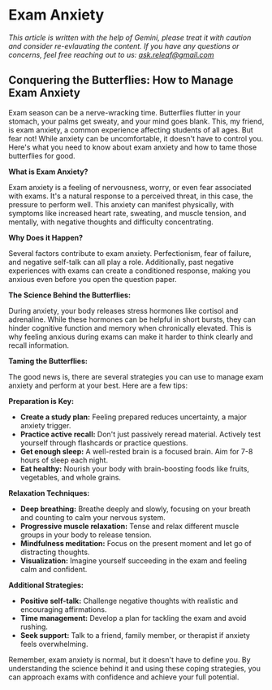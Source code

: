 <!-- ["Mental Health","Exams"] -->

# Exam Anxiety

*This article is written with the help of Gemini, please treat it with caution and consider re-evlauating the content. If you have any questions or concerns, feel free reaching out to us: ask.releaf@gmail.com*

## Conquering the Butterflies: How to Manage Exam Anxiety

Exam season can be a nerve-wracking time. Butterflies flutter in your stomach, your palms get sweaty, and your mind goes blank. This, my friend, is exam anxiety, a common experience affecting students of all ages. But fear not! While anxiety can be uncomfortable, it doesn't have to control you. Here's what you need to know about exam anxiety and how to tame those butterflies for good.

**What is Exam Anxiety?**

Exam anxiety is a feeling of nervousness, worry, or even fear associated with exams. It's a natural response to a perceived threat, in this case, the pressure to perform well. This anxiety can manifest physically, with symptoms like increased heart rate, sweating, and muscle tension, and mentally, with negative thoughts and difficulty concentrating.

**Why Does it Happen?**

Several factors contribute to exam anxiety. Perfectionism, fear of failure, and negative self-talk can all play a role. Additionally, past negative experiences with exams can create a conditioned response, making you anxious even before you open the question paper.

**The Science Behind the Butterflies:**

During anxiety, your body releases stress hormones like cortisol and adrenaline. While these hormones can be helpful in short bursts, they can hinder cognitive function and memory when chronically elevated. This is why feeling anxious during exams can make it harder to think clearly and recall information.

**Taming the Butterflies:**

The good news is, there are several strategies you can use to manage exam anxiety and perform at your best. Here are a few tips:

**Preparation is Key:**

- **Create a study plan:** Feeling prepared reduces uncertainty, a major anxiety trigger.
- **Practice active recall:** Don't just passively reread material. Actively test yourself through flashcards or practice questions.
- **Get enough sleep:** A well-rested brain is a focused brain. Aim for 7-8 hours of sleep each night.
- **Eat healthy:** Nourish your body with brain-boosting foods like fruits, vegetables, and whole grains.

**Relaxation Techniques:**

- **Deep breathing:** Breathe deeply and slowly, focusing on your breath and counting to calm your nervous system.
- **Progressive muscle relaxation:** Tense and relax different muscle groups in your body to release tension.
- **Mindfulness meditation:** Focus on the present moment and let go of distracting thoughts.
- **Visualization:** Imagine yourself succeeding in the exam and feeling calm and confident.

**Additional Strategies:**

- **Positive self-talk:** Challenge negative thoughts with realistic and encouraging affirmations.
- **Time management:** Develop a plan for tackling the exam and avoid rushing.
- **Seek support:** Talk to a friend, family member, or therapist if anxiety feels overwhelming.

Remember, exam anxiety is normal, but it doesn't have to define you. By understanding the science behind it and using these coping strategies, you can approach exams with confidence and achieve your full potential.